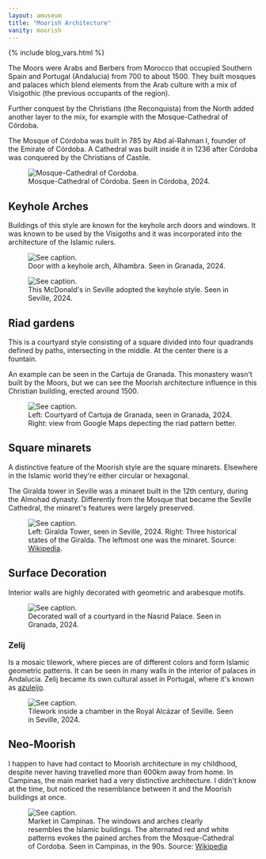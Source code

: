 ```yaml
---
layout: amuseum
title: "Moorish Architecture"
vanity: moorish
---
```


{% include blog_vars.html %}

The Moors were Arabs and Berbers from Morocco that occupied Southern Spain and Portugal (Andalucia) from 700 to about 1500. They built mosques and palaces which blend elements from the Arab culture with a mix of Visigothic (the previous occupants of the region).

Further conquest by the Christians (the Reconquista) from the North added another layer to the mix, for example with the Mosque-Cathedral of Córdoba.

The Mosque of Córdoba was built in 785 by Abd al-Rahman I, founder of the Emirate of Córdoba. A Cathedral was built inside it in 1236 after Córdoba was conquered by the Christians of Castile.

<figure class="center_children">
  <img src="{{resources_path_amuseum}}/mosque-cathedral.jpg" alt="Mosque-Cathedral of Cordoba." />
  <figcaption>Mosque-Cathedral of Córdoba. Seen in Córdoba, 2024.</figcaption>
</figure>

## Keyhole Arches

Buildings of this style are known for the keyhole arch doors and windows. It was known to be used by the Visigoths and it was incorporated into the architecture of the Islamic rulers.

<figure class="center_children">
  <img src="{{resources_path_amuseum}}/alhambra-door.jpg" alt="See caption." />
  <figcaption>Door with a keyhole arch, Alhambra. Seen in Granada, 2024.</figcaption>
</figure>

<figure class="center_children">
  <img src="{{resources_path_amuseum}}/mcdonalds.jpg" alt="See caption." />
  <figcaption>This McDonald's in Seville adopted the keyhole style. Seen in Seville, 2024.</figcaption>
</figure>


## Riad gardens

This is a courtyard style consisting of a square divided into four quadrands defined by paths, intersecting in the middle. At the center there is a fountain.

An example can be seen in the Cartuja de Granada. This monastery wasn't built by the Moors, but we can see the Moorish architecture influence in this Christian building, erected around 1500.

<figure class="center_children">
  <img src="{{resources_path_amuseum}}/cartuja.png" alt="See caption." />
  <figcaption>Left: Courtyard of Cartuja de Granada, seen in Granada, 2024. Right: view from Google Maps depecting the riad pattern better.</figcaption>
</figure>

## Square minarets

A distinctive feature of the Moorish style are the square minarets. Elsewhere in the Islamic world they're either circular or hexagonal.

The Giralda tower in Seville was a minaret built in the 12th century, during the Almohad dynasty. Differently from the Mosque that became the Seville Cathedral, the minaret's features were largely preserved.

<figure class="center_children">
  <img src="{{resources_path_amuseum}}/giralda.png" alt="See caption." />
  <figcaption>Left: Giralda Tower, seen in Seville, 2024. Right: Three historical states of the Giralda. The leftmost one was the minaret. Source: <a href="https://en.wikipedia.org/wiki/File:Variaciones_giralda.jpg">Wikipedia</a>.</figcaption>
</figure>

## Surface Decoration

Interior walls are highly decorated with geometric and arabesque motifs.

<figure class="center_children">
  <img src="{{resources_path_amuseum}}/nasrid.png" alt="See caption." />
  <figcaption>Decorated wall of a courtyard in the Nasrid Palace. Seen in Granada, 2024.</figcaption>
</figure>


### Zelij

Is a mosaic tilework, where pieces are of different colors and form Islamic geometric patterns. It can be seen in many walls in the interior of palaces in Andalucia. Zelij became its own cultural asset in Portugal, where it's known as [azuleijo]({{site.url}}/amuseum/azuleijo.html).

<figure class="center_children">
  <img src="{{resources_path_amuseum}}/zelij.jpg" alt="See caption." />
  <figcaption>Tilework inside a chamber in the Royal Alcázar of Seville. Seen in Seville, 2024.</figcaption>
</figure>


## Neo-Moorish

I happen to have had contact to Moorish architecture in my childhood, despite never having travelled more than 600km away from home. In Campinas, the main market had a very distinctive architecture. I didn't know at the time, but noticed the resemblance between it and the Moorish buildings at once.

<figure class="center_children">
  <img src="{{resources_path_amuseum}}/mercadao-campinas.jpg" alt="See caption." />
  <figcaption>Market in Campinas. The windows and arches clearly resembles the Islamic buildings. The alternated red and white patterns evokes the pained arches from the Mosque-Cathedral of Cordoba. Seen in Campinas, in the 90s. Source: <a href="https://pt.wikipedia.org/wiki/Mercado_Municipal_de_Campinas">Wikipedia</a></figcaption>
</figure>
